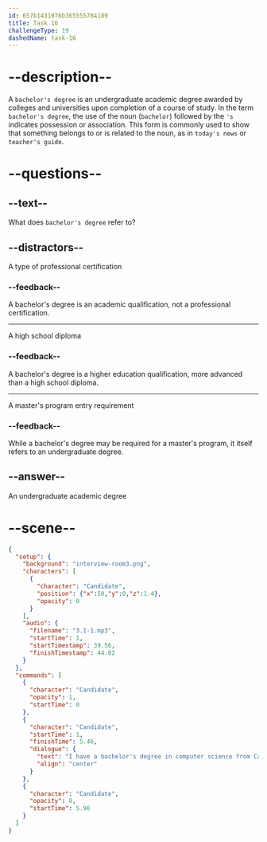 ```yaml
---
id: 657b1431076b365555784189
title: Task 16
challengeType: 19
dashedName: task-16
---
```


<!-- (Audio) Candidate: I have a bachelor's degree in computer science from California State University. -->

# --description--

A `bachelor's degree` is an undergraduate academic degree awarded by colleges and universities upon completion of a course of study. In the term `bachelor's degree`, the use of the noun (`bachelor`) followed by the `'s` indicates possession or association. This form is commonly used to show that something belongs to or is related to the noun, as in `today's news` or `teacher's guide`.

# --questions--

## --text--

What does `bachelor's degree` refer to?

## --distractors--

A type of professional certification

### --feedback--

A bachelor's degree is an academic qualification, not a professional certification.

---

A high school diploma

### --feedback--

A bachelor's degree is a higher education qualification, more advanced than a high school diploma.

---

A master's program entry requirement

### --feedback--

While a bachelor's degree may be required for a master's program, it itself refers to an undergraduate degree.

## --answer--

An undergraduate academic degree

# --scene--

```json
{
  "setup": {
    "background": "interview-room3.png",
    "characters": [
      {
        "character": "Candidate",
        "position": {"x":50,"y":0,"z":1.4},
        "opacity": 0
      }
    ],
    "audio": {
      "filename": "3.1-1.mp3",
      "startTime": 1,
      "startTimestamp": 39.56,
      "finishTimestamp": 44.02
    }
  },
  "commands": [
    {
      "character": "Candidate",
      "opacity": 1,
      "startTime": 0
    },
    {
      "character": "Candidate",
      "startTime": 1,
      "finishTime": 5.46,
      "dialogue": {
        "text": "I have a bachelor's degree in computer science from California State University.",
        "align": "center"
      }
    },
    {
      "character": "Candidate",
      "opacity": 0,
      "startTime": 5.96
    }
  ]
}
```

